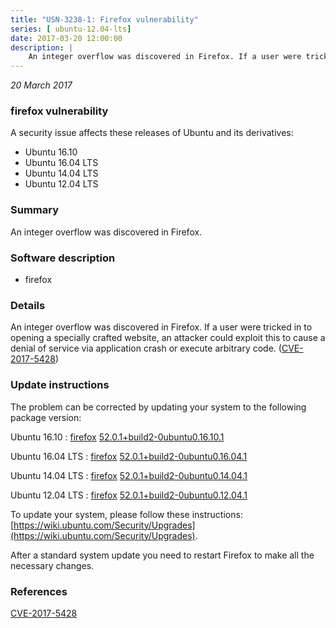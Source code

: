 ```yaml
---
title: "USN-3238-1: Firefox vulnerability"
series: [ ubuntu-12.04-lts]
date: 2017-03-20 12:00:00
description: |
    An integer overflow was discovered in Firefox. If a user were tricked in to opening a specially crafted website, an attacker could exploit this to cause a denial of service via application crash or execute arbitrary code. ([CVE-2017-5428](http://people.ubuntu.com/~ubuntu-security/cve/CVE-2017-5428)) 
--- 
```

 
 

*20 March 2017*

### firefox vulnerability

A security issue affects these releases of Ubuntu and its derivatives:

* Ubuntu 16.10
* Ubuntu 16.04 LTS
* Ubuntu 14.04 LTS
* Ubuntu 12.04 LTS

### Summary

An integer overflow was discovered in Firefox. 

### Software description

* firefox 

### Details

An integer overflow was discovered in Firefox. If a user were tricked in to opening a specially crafted website, an attacker could exploit this to cause a denial of service via application crash or execute arbitrary code. ([CVE-2017-5428](http://people.ubuntu.com/~ubuntu-security/cve/CVE-2017-5428)) 

### Update instructions

The problem can be corrected by updating your system to the following package version:

Ubuntu 16.10
 : [firefox](https://launchpad.net/ubuntu/+source/firefox) <span> [52.0.1+build2-0ubuntu0.16.10.1](https://launchpad.net/ubuntu/+source/firefox/52.0.1+build2-0ubuntu0.16.10.1) </span> 

Ubuntu 16.04 LTS
 : [firefox](https://launchpad.net/ubuntu/+source/firefox) <span> [52.0.1+build2-0ubuntu0.16.04.1](https://launchpad.net/ubuntu/+source/firefox/52.0.1+build2-0ubuntu0.16.04.1) </span> 

Ubuntu 14.04 LTS
 : [firefox](https://launchpad.net/ubuntu/+source/firefox) <span> [52.0.1+build2-0ubuntu0.14.04.1](https://launchpad.net/ubuntu/+source/firefox/52.0.1+build2-0ubuntu0.14.04.1) </span> 

Ubuntu 12.04 LTS
 : [firefox](https://launchpad.net/ubuntu/+source/firefox) <span> [52.0.1+build2-0ubuntu0.12.04.1](https://launchpad.net/ubuntu/+source/firefox/52.0.1+build2-0ubuntu0.12.04.1) </span> 

To update your system, please follow these instructions: [https://wiki.ubuntu.com/Security/Upgrades](https://wiki.ubuntu.com/Security/Upgrades).

After a standard system update you need to restart Firefox to make all the necessary changes. 

### References

 
 [CVE-2017-5428](http://people.ubuntu.com/~ubuntu-security/cve/CVE-2017-5428)
 


